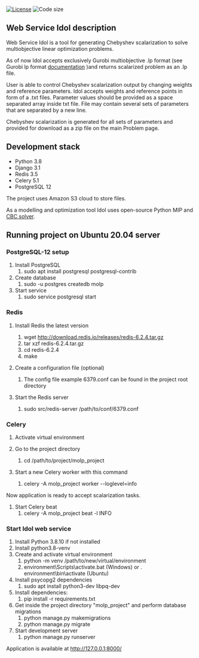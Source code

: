 
[![License](https://img.shields.io/github/license/rhombicosi/molp_project)](LICENSE)
![Code size](https://img.shields.io/github/languages/code-size/rhombicosi/Idol)
## **Web Service Idol description**
Web Service Idol is a tool for generating Chebyshev scalarization to solve multiobjective linear optimization problems.

As of now Idol accepts exclusively Gurobi multiobjective .lp format (see Gurobi lp format [documentation](https://www.gurobi.com/documentation/9.0/refman/lp_format.html#format:LP) )and returns scalarized problem as an .lp file.

User is able to control Chebyshev scalarization output by changing weights and reference parameters.
Idol accepts weights and reference points in form of a .txt files. Parameter values should be provided as a space separated array inside txt file.
File may contain several sets of parameters that are separated by a new line.

Chebyshev scalarization is generated for all sets of parameters and provided for download as a zip file on the main Problem page.

## **Development stack**

* Python 3.8
* Django 3.1
* Redis 3.5
* Celery 5.1
* PostgreSQL 12

The project uses Amazon S3 cloud to store files.

As a modelling and optimization tool Idol uses open-source Python MIP and [CBC solver](https://github.com/coin-or/Cbc).

## **Running project on Ubuntu 20.04 server**

### **PostgreSQL-12 setup**

1.  Install PostgreSQL
    1. sudo apt install postgresql postgresql-contrib
1.  Create database
    1.  sudo -u postgres createdb molp
1.  Start service
    1.  sudo service postgresql start

### **Redis**

1. Install Redis the latest version
    1. wget http://download.redis.io/releases/redis-6.2.4.tar.gz
    1. tar xzf redis-6.2.4.tar.gz
    1. cd redis-6.2.4
    1. make
    
1. Create a configuration file (optional)
   1. The config file example 6379.conf can be found in the project root directory
    
1. Start the Redis server
    1. sudo src/redis-server /path/to/conf/6379.conf

### **Celery**

1. Activate virtual environment
1. Go to the project directory
    1. cd /path/to/project/molp_project
    
1.  Start a new Celery worker with this command
    1.  celery -A molp_project worker --loglevel=info

Now application is ready to accept scalarization tasks.

1. Start Celery beat
    1.   celery -A molp_project beat -l INFO 

### **Start Idol web service**

1.  Install Python 3.8.10 if not installed
1.  Install python3.8-venv
1.  Create and activate virtual environment 
    1.  python -m venv /path/to/new/virtual/environment
    1.  environment\Scripts\activate.bat (Windows) or . environment\bin\activate (Ubuntu)
1.  Install psycopg2 dependencies 
    1. sudo apt install python3-dev libpq-dev
1.  Install dependencies:
    1.  pip install -r requirements.txt
1.  Get inside the project directory "molp_project" and perform database migrations
    1.  python manage.py makemigrations
    1.  python manage.py migrate
1.  Start development server
    1.  python manage.py runserver
    
Application is available at http://127.0.0.1:8000/